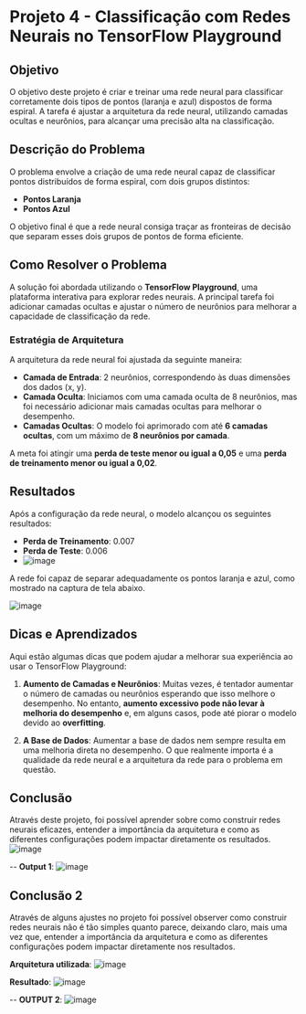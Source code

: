 # Projeto 4 - Classificação com Redes Neurais no TensorFlow Playground

## Objetivo

O objetivo deste projeto é criar e treinar uma rede neural para classificar corretamente dois tipos de pontos (laranja e azul) dispostos de forma espiral. A tarefa é ajustar a arquitetura da rede neural, utilizando camadas ocultas e neurônios, para alcançar uma precisão alta na classificação.

## Descrição do Problema

O problema envolve a criação de uma rede neural capaz de classificar pontos distribuídos de forma espiral, com dois grupos distintos:
- **Pontos Laranja**
- **Pontos Azul**

O objetivo final é que a rede neural consiga traçar as fronteiras de decisão que separam esses dois grupos de pontos de forma eficiente.

## Como Resolver o Problema

A solução foi abordada utilizando o **TensorFlow Playground**, uma plataforma interativa para explorar redes neurais. A principal tarefa foi adicionar camadas ocultas e ajustar o número de neurônios para melhorar a capacidade de classificação da rede.

### Estratégia de Arquitetura
A arquitetura da rede neural foi ajustada da seguinte maneira:
- **Camada de Entrada**: 2 neurônios, correspondendo às duas dimensões dos dados (x, y).
- **Camada Oculta**: Iniciamos com uma camada oculta de 8 neurônios, mas foi necessário adicionar mais camadas ocultas para melhorar o desempenho.
- **Camadas Ocultas**: O modelo foi aprimorado com até **6 camadas ocultas**, com um máximo de **8 neurônios por camada**.


A meta foi atingir uma **perda de teste menor ou igual a 0,05** e uma **perda de treinamento menor ou igual a 0,02**.

## Resultados

Após a configuração da rede neural, o modelo alcançou os seguintes resultados:
- **Perda de Treinamento**: 0.007
- **Perda de Teste**: 0.006
- ![image](https://github.com/user-attachments/assets/66e8f588-608a-44b3-ae1e-fba03246f3a1)


A rede foi capaz de separar adequadamente os pontos laranja e azul, como mostrado na captura de tela abaixo.

![image](https://github.com/user-attachments/assets/865d9bb5-f53b-4750-a397-6dab8e59ece8)


## Dicas e Aprendizados

Aqui estão algumas dicas que podem ajudar a melhorar sua experiência ao usar o TensorFlow Playground:

1. **Aumento de Camadas e Neurônios**:
   Muitas vezes, é tentador aumentar o número de camadas ou neurônios esperando que isso melhore o desempenho. No entanto, **aumento excessivo pode não levar à melhoria do desempenho** e, em alguns casos, pode até piorar o modelo devido ao **overfitting**.

2. **A Base de Dados**:
   Aumentar a base de dados nem sempre resulta em uma melhoria direta no desempenho. O que realmente importa é a qualidade da rede neural e a arquitetura da rede para o problema em questão.

## Conclusão

Através deste projeto, foi possível aprender sobre como construir redes neurais eficazes, entender a importância da arquitetura e como as diferentes configurações podem impactar diretamente os resultados.
![image](https://github.com/user-attachments/assets/c0957d31-1a26-4e90-966f-857abe058529)

-- **Output 1**:
![image](https://github.com/user-attachments/assets/6151c4cd-8a5b-4515-9a87-aaddf86d2ffd)


## Conclusão 2

Através de alguns ajustes no projeto foi possível observer como construir redes neurais não é tão simples quanto parece, deixando claro, mais uma vez que, entender a importância da arquitetura e como as diferentes configurações podem impactar diretamente nos resultados.


**Arquitetura utilizada**:
![image](https://github.com/user-attachments/assets/9a0cef00-7377-431c-92e9-2e51a05f251e)



**Resultado**:
![image](https://github.com/user-attachments/assets/aeffc1bb-16a8-48ef-aad1-31cf99c8ad38)



-- **OUTPUT 2**:
![image](https://github.com/user-attachments/assets/b2f26f6a-f65e-4da9-bf08-b2e31a254337)



